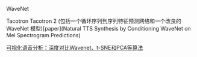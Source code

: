 


WaveNet

Tacotron 
Tacotron 2 (包括一个循环序列到序列特征预测网络和一个改良的 WaveNet 模型)[paper](Natural TTS Synthesis by Conditioning WaveNet on Mel Spectrogram Predictions)




[可视化语音分析：深度对比Wavenet、t-SNE和PCA等算法](https://www.jiqizhixin.com/articles/2017-12-03-4)